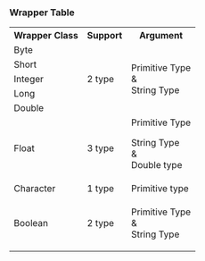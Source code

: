 ### Wrapper Table
<table>
<tr>
<th>Wrapper Class
</th>
<th>Support 

</th>
<th> Argument
</th>
</tr>

<tr>
<td>
Byte
</td>
<td rowspan="5">
2 type
</td>
<td rowspan="5"> 
Primitive Type   <br> 
   &  <br>
String Type
</td>
</tr>

<tr>
<td>Short
</td>
</tr>

<tr>
<td> Integer
</td>
</tr>

<tr>
<td> Long
</td>
</tr>


<tr>
<td> Double
</td>
</tr>

<tr>
<td> Float
</td>
<td> 3 type
</td>
<td > 
Primitive Type   <br> 
   
String Type<br>
&  <br>
Double type
</td>
</tr>

<tr>
<td> Character
</td>
<td> 1 type
</td>
<td>Primitive type
</td>
</tr>

<tr>
<td> Boolean
</td>
<td> 2 type
</td>
<td>


Primitive Type   <br> 
   &  <br>
String Type
</td>
</tr>


</table>
